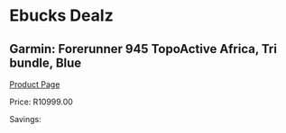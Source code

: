 
# Ebucks Dealz
## Garmin: Forerunner 945 TopoActive Africa, Tri bundle, Blue
[Product Page](https://www.ebucks.com/web/shop/productSelected.do?prodId=1045244815&catId=1233320031)

Price: R10999.00

Savings: 


	
